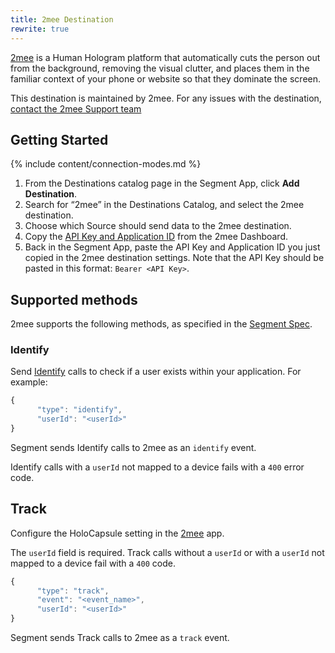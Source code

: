 ```yaml
---
title: 2mee Destination
rewrite: true
---
```

[2mee](https://2mee.com ) is a Human Hologram platform that automatically cuts the person out from the background, removing the visual clutter, and places them in the familiar context of your phone or website so that they dominate the screen.

This destination is maintained by 2mee. For any issues with the destination, [contact the 2mee Support team](mailto:support@2mee.com)

## Getting Started

{% include content/connection-modes.md %}

1. From the Destinations catalog page in the Segment App, click **Add Destination**.
2. Search for “2mee” in the Destinations Catalog, and select the 2mee destination.
3. Choose which Source should send data to the 2mee destination.
4. Copy the [API Key and Application ID](https://docs.2mee.com/documentation/segment) from the 2mee Dashboard.
5. Back in the Segment App, paste the API Key and Application ID you just copied in the 2mee destination settings. Note that the API Key should be pasted in this format: `Bearer <API Key>`.

## Supported methods

2mee supports the following methods, as specified in the [Segment Spec](/docs/connections/spec).

### Identify

Send [Identify](https://segment.com/docs/connections/spec/identify/) calls to check if a user exists within your application. For example:

```js
{
      "type": "identify",
      "userId": "<userId>"
}
```

Segment sends Identify calls to 2mee as an `identify` event.

Identify calls with a `userId` not mapped to a device fails with a `400` error code.

## Track

Configure the HoloCapsule setting in the [2mee](https://go.2mee.com/) app.

The `userId` field is required. Track calls without a `userId` or with a `userId` not mapped to a device fail with a `400` code.

```js
{
      "type": "track",
      "event": "<event_name>",
      "userId": "<userId>"
}
```
Segment sends Track calls to 2mee as a `track` event.
